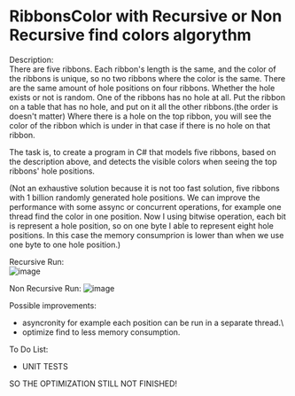 # RibbonsColor with Recursive or Non Recursive find colors algorythm

Description: \
There are five ribbons. Each ribbon's length is the same, and the color of the ribbons is unique, so no two ribbons where the color is the same. There are the same amount of hole positions on four ribbons. Whether the hole exists or not is random. One of the ribbons has no hole at all. Put the ribbon on a table that has no hole, and put on it all the other ribbons.(the order is doesn't matter) Where there is a hole on the top ribbon, you will see the color of the ribbon which is under in that case if there is no hole on that ribbon. 

The task is, to create a program in C# that models five ribbons, based on the description above, and detects the visible colors when seeing the top ribbons' hole positions.

(Not an exhaustive solution because it is not too fast solution, five ribbons with 1 billion randomly generated hole positions. We can improve the performance with some assync or concurrent operations, for example one thread find the color in one position. Now I using bitwise operation, each bit is represent a hole position, so on one byte I able to represent eight hole positions. In this case the memory consumprion is lower than when we use one byte to one hole position.)


Recursive Run:\
![image](https://user-images.githubusercontent.com/26471568/209718525-4ba09364-0cfa-445f-8466-3303f6b8f708.png)

Non Recursive Run:
![image](https://user-images.githubusercontent.com/26471568/209719359-b0336636-6590-4ed0-b264-b863e7bc3c1d.png)


Possible improvements:
- asyncronity for example each position can be run in a separate thread.\
- optimize find to less memory consumption.

To Do List:
- UNIT TESTS

SO THE OPTIMIZATION STILL NOT FINISHED!
